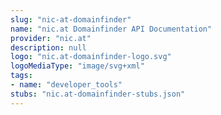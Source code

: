 ```yaml
---
slug: "nic-at-domainfinder"
name: "nic.at Domainfinder API Documentation"
provider: "nic.at"
description: null
logo: "nic.at-domainfinder-logo.svg"
logoMediaType: "image/svg+xml"
tags:
- name: "developer_tools"
stubs: "nic.at-domainfinder-stubs.json"
---
```

